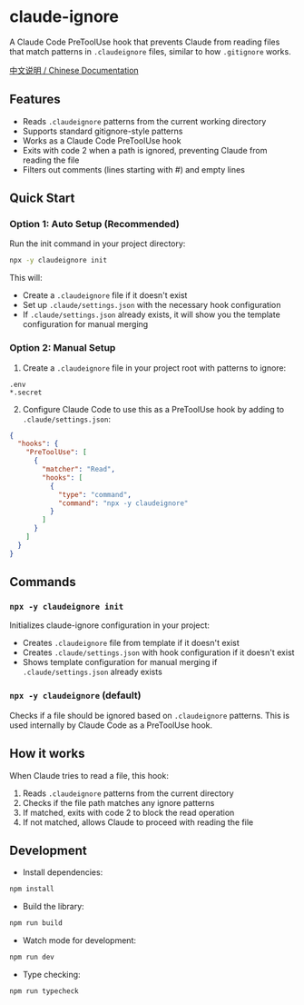 # claude-ignore

A Claude Code PreToolUse hook that prevents Claude from reading files that match patterns in `.claudeignore` files, similar to how `.gitignore` works.

[中文说明 / Chinese Documentation](README_CN.md)

## Features

- Reads `.claudeignore` patterns from the current working directory
- Supports standard gitignore-style patterns
- Works as a Claude Code PreToolUse hook
- Exits with code 2 when a path is ignored, preventing Claude from reading the file
- Filters out comments (lines starting with #) and empty lines

## Quick Start

### Option 1: Auto Setup (Recommended)

Run the init command in your project directory:

```bash
npx -y claudeignore init
```

This will:

- Create a `.claudeignore` file if it doesn't exist
- Set up `.claude/settings.json` with the necessary hook configuration
- If `.claude/settings.json` already exists, it will show you the template configuration for manual merging

### Option 2: Manual Setup

1. Create a `.claudeignore` file in your project root with patterns to ignore:

```
.env
*.secret
```

2. Configure Claude Code to use this as a PreToolUse hook by adding to `.claude/settings.json`:

```json
{
  "hooks": {
    "PreToolUse": [
      {
        "matcher": "Read",
        "hooks": [
          {
            "type": "command",
            "command": "npx -y claudeignore"
          }
        ]
      }
    ]
  }
}
```

## Commands

### `npx -y claudeignore init`

Initializes claude-ignore configuration in your project:

- Creates `.claudeignore` file from template if it doesn't exist
- Creates `.claude/settings.json` with hook configuration if it doesn't exist
- Shows template configuration for manual merging if `.claude/settings.json` already exists

### `npx -y claudeignore` (default)

Checks if a file should be ignored based on `.claudeignore` patterns. This is used internally by Claude Code as a PreToolUse hook.

## How it works

When Claude tries to read a file, this hook:

1. Reads `.claudeignore` patterns from the current directory
2. Checks if the file path matches any ignore patterns
3. If matched, exits with code 2 to block the read operation
4. If not matched, allows Claude to proceed with reading the file

## Development

- Install dependencies:

```bash
npm install
```

- Build the library:

```bash
npm run build
```

- Watch mode for development:

```bash
npm run dev
```

- Type checking:

```bash
npm run typecheck
```
